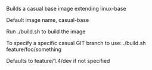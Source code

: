 Builds a casual base image extending linux-base

Default image name, casual-base

Run ./build.sh to build the image

To specify a specific casual GIT branch to use:
./build.sh feature/foo/something

Defaults to feature/1.4/dev if not specified


